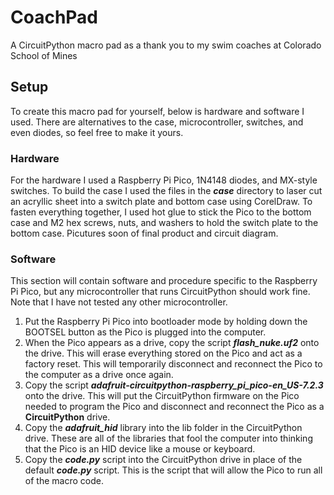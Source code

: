 # CoachPad
A CircuitPython macro pad as a thank you to my swim coaches at Colorado School of Mines
## Setup
To create this macro pad for yourself, below is hardware and software I used. There are alternatives to the case, microcontroller, switches, and even diodes, so feel free to make it yours.
### Hardware
For the hardware I used a Raspberry Pi Pico, 1N4148 diodes, and MX-style switches. To build the case I used the files in the ***case*** directory to laser cut an acryllic sheet into a switch plate and bottom case using CorelDraw. To fasten everything together, I used hot glue to stick the Pico to the bottom case and M2 hex screws, nuts, and washers to hold the switch plate to the bottom case. Picutures soon of final product and circuit diagram.
### Software
This section will contain software and procedure specific to the Raspberry Pi Pico, but any microcontroller that runs CircuitPython should work fine. Note that I have not tested any other microcontroller.
1. Put the Raspberry Pi Pico into bootloader mode by holding down the BOOTSEL button as the Pico is plugged into the computer.
2. When the Pico appears as a drive, copy the script ***flash_nuke.uf2*** onto the drive. This will erase everything stored on the Pico and act as a factory reset. This will temporarily disconnect and reconnect the Pico to the computer as a drive once again.
3. Copy the script ***adafruit-circuitpython-raspberry_pi_pico-en_US-7.2.3*** onto the drive. This will put the CircuitPython firmware on the Pico needed to program the Pico and disconnect and reconnect the Pico as a **CircuitPython** drive.
4. Copy the ***adafruit_hid*** library into the lib folder in the CircuitPython drive. These are all of the libraries that fool the computer into thinking that the Pico is an HID device like a mouse or keyboard.
5. Copy the ***code.py*** script into the CircuitPython drive in place of the default ***code.py*** script. This is the script that will allow the Pico to run all of the macro code.
